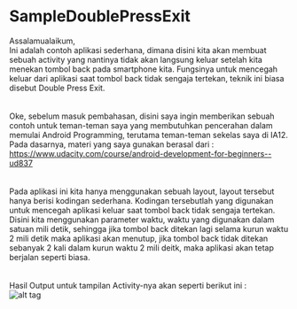 # SampleDoublePressExit
Assalamualaikum, 
<br/>
Ini adalah contoh aplikasi sederhana, dimana disini kita akan membuat sebuah activity yang nantinya tidak akan langsung keluar setelah kita
menekan tombol back pada smartphone kita. Fungsinya untuk mencegah keluar dari aplikasi saat tombol back tidak sengaja tertekan,
teknik ini biasa disebut Double Press Exit.
</br></br></br>
Oke, sebelum masuk pembahasan, disini saya ingin memberikan sebuah contoh untuk teman-teman saya yang membutuhkan pencerahan dalam memulai
Android Programming, terutama teman-teman sekelas saya di IA12.
</br>Pada dasarnya, materi yang saya gunakan berasal dari : 
</br>https://www.udacity.com/course/android-development-for-beginners--ud837
</br></br></br>
Pada aplikasi ini kita hanya menggunakan sebuah layout, layout tersebut hanya berisi kodingan sederhana. Kodingan tersebutlah yang digunakan
untuk mencegah aplikasi keluar saat tombol back tidak sengaja tertekan. Disini kita menggunakan parameter waktu, waktu yang digunakan
dalam satuan mili detik, sehingga jika tombol back ditekan lagi selama kurun waktu 2 mili detik maka aplikasi akan menutup, jika tombol
back tidak ditekan sebanyak 2 kali dalam kurun waktu 2 mili deitk, maka aplikasi akan tetap berjalan seperti biasa.
</br></br></br>
Hasil Output untuk tampilan Activity-nya akan seperti berikut ini :
</br>![alt tag](http://i.imgur.com/i9z5KJI.png)

